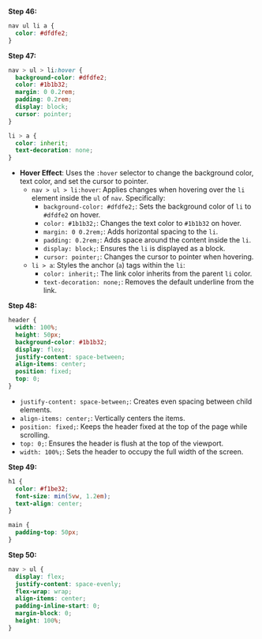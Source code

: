 
**Step 46:**
```css
nav ul li a {
  color: #dfdfe2;
}
```

**Step 47:**
```css
nav > ul > li:hover {
  background-color: #dfdfe2;
  color: #1b1b32;
  margin: 0 0.2rem;
  padding: 0.2rem;
  display: block;
  cursor: pointer;
}

li > a {
  color: inherit;
  text-decoration: none;
}
```
- **Hover Effect**: Uses the `:hover` selector to change the background color, text color, and set the cursor to pointer.
  - `nav > ul > li:hover`: Applies changes when hovering over the `li` element inside the `ul` of `nav`. Specifically:
    + `background-color: #dfdfe2;`: Sets the background color of `li` to `#dfdfe2` on hover.
    + `color: #1b1b32;`: Changes the text color to `#1b1b32` on hover.
    + `margin: 0 0.2rem;`: Adds horizontal spacing to the `li`.
    + `padding: 0.2rem;`: Adds space around the content inside the `li`.
    + `display: block;`: Ensures the `li` is displayed as a block.
    + `cursor: pointer;`: Changes the cursor to pointer when hovering.
  - `li > a`: Styles the anchor (`a`) tags within the `li`:
    + `color: inherit;`: The link color inherits from the parent `li` color.
    + `text-decoration: none;`: Removes the default underline from the link.

**Step 48:**
```css
header {
  width: 100%;
  height: 50px;
  background-color: #1b1b32;
  display: flex;
  justify-content: space-between;
  align-items: center;
  position: fixed;    
  top: 0;    
}
```
- `justify-content: space-between;`: Creates even spacing between child elements.
- `align-items: center;`: Vertically centers the items.
- `position: fixed;`: Keeps the header fixed at the top of the page while scrolling.
- `top: 0;`: Ensures the header is flush at the top of the viewport.
- `width: 100%;`: Sets the header to occupy the full width of the screen.

**Step 49:**
```css
h1 {
  color: #f1be32;
  font-size: min(5vw, 1.2em);
  text-align: center;
}

main {
  padding-top: 50px;
}
```

**Step 50:**
```css
nav > ul {
  display: flex;
  justify-content: space-evenly;
  flex-wrap: wrap;
  align-items: center;
  padding-inline-start: 0;
  margin-block: 0;
  height: 100%;
}
```
